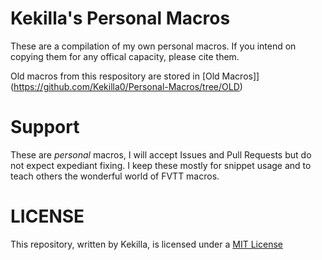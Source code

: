 # Kekilla's Personal Macros

These are a compilation of my own personal macros. If you intend on copying them for any offical capacity, please cite them.

Old macros from this respository are stored in [Old Macros]](https://github.com/Kekilla0/Personal-Macros/tree/OLD)

# Support

These are _personal_ macros, I will accept Issues and Pull Requests but do not expect expediant fixing. I keep these mostly for snippet usage and to teach others the wonderful world of FVTT macros.

# LICENSE

This repository, written by Kekilla, is licensed under a [MIT License](https://github.com/Kekilla0/personal-macros/blob/main/LICENSE)
